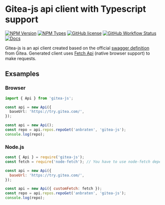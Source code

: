 # Gitea-js api client with Typescript support

[![NPM Version](https://img.shields.io/npm/v/gitea-js)](https://www.npmjs.com/package/gitea-js)
[![NPM Types](https://img.shields.io/npm/types/gitea-js)](https://anbraten.github.io/gitea-js/)
[![GitHub license](https://img.shields.io/github/license/anbraten/gitea-js)](https://github.com/anbraten/gitea-js/blob/main/LICENSE)
[![GitHub Workflow Status](https://img.shields.io/github/workflow/status/anbraten/gitea-js/Release)](https://github.com/anbraten/gitea-js/actions)
[![Docs](https://img.shields.io/badge/Docs-up_to_date-brightgreen)](https://anbraten.github.io/gitea-js/)

Gitea-js is an api client created based on the official [swagger definition](https://gitea.com/swagger.v1.json) from Gitea. Generated client uses [Fetch Api](https://developer.mozilla.org/en-US/docs/Web/API/Fetch_API) (native browser support) to make requests.

## Exsamples

### Browser

```ts
import { Api } from 'gitea-js';

const api = new Api({
  baseUrl: 'https://try.gitea.com/',
});

const api = new Api();
const repo = api.repos.repoGet('anbraten', 'gitea-js');
console.log(repo);
```

### Node.js

```js
const { Api } = require('gitea-js');
const fetch = require('node-fetch'); // You have to use node-fetch dependency for Node.JS

const api = new Api({
  baseUrl: 'https://try.gitea.com/',
});

const api = new Api({ customFetch: fetch });
const repo = api.repos.repoGet('anbraten', 'gitea-js');
console.log(repo);
```
